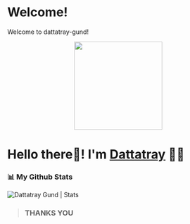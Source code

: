 # Welcome!
 Welcome to dattatray-gund!

 <p align="center">
  <img src="https://github.com/PatilShreyas/PatilShreyas/blob/master/welcome.png?raw=true" height="200" />
</p>

# Hello there👋! I'm [Dattatray](https://github.com/dattatray-gund) 🙋‍♂️


### 📊 My Github Stats
  <p align="left"> <img src="https://github-readme-stats.vercel.app/api?username=dattatray-gund&show_icons=true&theme=tokyonight" alt="Dattatray Gund | Stats" />

> ### THANKS YOU
